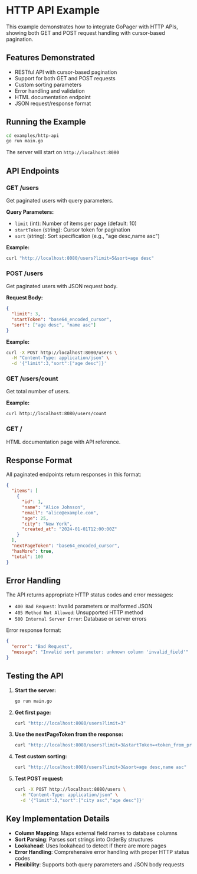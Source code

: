 # HTTP API Example

This example demonstrates how to integrate GoPager with HTTP APIs, showing both GET and POST request handling with cursor-based pagination.

## Features Demonstrated

- RESTful API with cursor-based pagination
- Support for both GET and POST requests
- Custom sorting parameters
- Error handling and validation
- HTML documentation endpoint
- JSON request/response format

## Running the Example

```bash
cd examples/http-api
go run main.go
```

The server will start on `http://localhost:8080`

## API Endpoints

### GET /users
Get paginated users with query parameters.

**Query Parameters:**
- `limit` (int): Number of items per page (default: 10)
- `startToken` (string): Cursor token for pagination
- `sort` (string): Sort specification (e.g., "age desc,name asc")

**Example:**
```bash
curl "http://localhost:8080/users?limit=5&sort=age desc"
```

### POST /users
Get paginated users with JSON request body.

**Request Body:**
```json
{
  "limit": 3,
  "startToken": "base64_encoded_cursor",
  "sort": ["age desc", "name asc"]
}
```

**Example:**
```bash
curl -X POST http://localhost:8080/users \
  -H "Content-Type: application/json" \
  -d '{"limit":3,"sort":["age desc"]}'
```

### GET /users/count
Get total number of users.

**Example:**
```bash
curl http://localhost:8080/users/count
```

### GET /
HTML documentation page with API reference.

## Response Format

All paginated endpoints return responses in this format:

```json
{
  "items": [
    {
      "id": 1,
      "name": "Alice Johnson",
      "email": "alice@example.com",
      "age": 25,
      "city": "New York",
      "created_at": "2024-01-01T12:00:00Z"
    }
  ],
  "nextPageToken": "base64_encoded_cursor",
  "hasMore": true,
  "total": 100
}
```

## Error Handling

The API returns appropriate HTTP status codes and error messages:

- `400 Bad Request`: Invalid parameters or malformed JSON
- `405 Method Not Allowed`: Unsupported HTTP method
- `500 Internal Server Error`: Database or server errors

Error response format:
```json
{
  "error": "Bad Request",
  "message": "Invalid sort parameter: unknown column 'invalid_field'"
}
```

## Testing the API

1. **Start the server:**
   ```bash
   go run main.go
   ```

2. **Get first page:**
   ```bash
   curl "http://localhost:8080/users?limit=3"
   ```

3. **Use the nextPageToken from the response:**
   ```bash
   curl "http://localhost:8080/users?limit=3&startToken=<token_from_previous_response>"
   ```

4. **Test custom sorting:**
   ```bash
   curl "http://localhost:8080/users?limit=3&sort=age desc,name asc"
   ```

5. **Test POST request:**
   ```bash
   curl -X POST http://localhost:8080/users \
     -H "Content-Type: application/json" \
     -d '{"limit":2,"sort":["city asc","age desc"]}'
   ```

## Key Implementation Details

- **Column Mapping**: Maps external field names to database columns
- **Sort Parsing**: Parses sort strings into OrderBy structures
- **Lookahead**: Uses lookahead to detect if there are more pages
- **Error Handling**: Comprehensive error handling with proper HTTP status codes
- **Flexibility**: Supports both query parameters and JSON body requests

